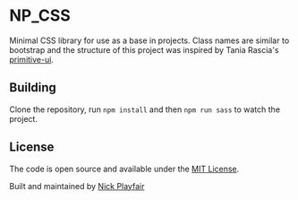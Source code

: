 # NP_CSS

Minimal CSS library for use as a base in projects. Class names are similar to bootstrap 
and the structure of this project was inspired by Tania Rascia's [primitive-ui](https://taniarascia.github.io/primitive).

## Building
Clone the repository, run `npm install` and then `npm run sass` to watch the project.

## License

The code is open source and available under the [MIT License](LICENSE.md). 

Built and maintained by [Nick Playfair](https://www.nickplayfair.co.uk)